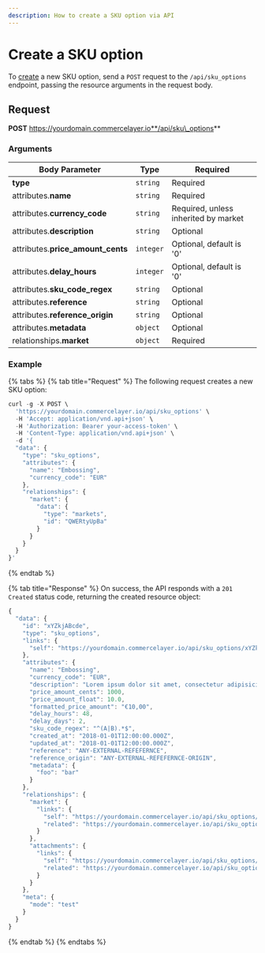 ```yaml
---
description: How to create a SKU option via API
---
```


# Create a SKU option

To [create](https://docs.commercelayer.io/developers/creating-resources) a new SKU option, send a `POST` request to the `/api/sku_options` endpoint, passing the resource arguments in the request body.

## Request

**POST** https://yourdomain.commercelayer.io**/api/sku\_options**

### Arguments

| Body Parameter                      | Type      | Required                             |
| ----------------------------------- | --------- | ------------------------------------ |
| **type**                            | `string`  | Required                             |
| attributes.**name**                 | `string`  | Required                             |
| attributes.**currency\_code**       | `string`  | Required, unless inherited by market |
| attributes.**description**          | `string`  | Optional                             |
| attributes.**price\_amount\_cents** | `integer` | Optional, default is '0'             |
| attributes.**delay\_hours**         | `integer` | Optional, default is '0'             |
| attributes.**sku\_code\_regex**     | `string`  | Optional                             |
| attributes.**reference**            | `string`  | Optional                             |
| attributes.**reference\_origin**    | `string`  | Optional                             |
| attributes.**metadata**             | `object`  | Optional                             |
| relationships.**market**            | `object`  | Required                             |

### Example

{% tabs %}
{% tab title="Request" %}
The following request creates a new SKU option:

```javascript
curl -g -X POST \
  'https://yourdomain.commercelayer.io/api/sku_options' \
  -H 'Accept: application/vnd.api+json' \
  -H 'Authorization: Bearer your-access-token' \
  -H 'Content-Type: application/vnd.api+json' \
  -d '{
  "data": {
    "type": "sku_options",
    "attributes": {
      "name": "Embossing",
      "currency_code": "EUR"
    },
    "relationships": {
      "market": {
        "data": {
          "type": "markets",
          "id": "QWERtyUpBa"
        }
      }
    }
  }
}'
```
{% endtab %}

{% tab title="Response" %}
On success, the API responds with a `201 Created` status code, returning the created resource object:

```javascript
{
  "data": {
    "id": "xYZkjABcde",
    "type": "sku_options",
    "links": {
      "self": "https://yourdomain.commercelayer.io/api/sku_options/xYZkjABcde"
    },
    "attributes": {
      "name": "Embossing",
      "currency_code": "EUR",
      "description": "Lorem ipsum dolor sit amet, consectetur adipisicing elit, sed do eiusmod tempor incididunt ut labore et dolore magna aliqua.",
      "price_amount_cents": 1000,
      "price_amount_float": 10.0,
      "formatted_price_amount": "€10,00",
      "delay_hours": 48,
      "delay_days": 2,
      "sku_code_regex": "^(A|B).*$",
      "created_at": "2018-01-01T12:00:00.000Z",
      "updated_at": "2018-01-01T12:00:00.000Z",
      "reference": "ANY-EXTERNAL-REFEFERNCE",
      "reference_origin": "ANY-EXTERNAL-REFEFERNCE-ORIGIN",
      "metadata": {
        "foo": "bar"
      }
    },
    "relationships": {
      "market": {
        "links": {
          "self": "https://yourdomain.commercelayer.io/api/sku_options/xYZkjABcde/relationships/market",
          "related": "https://yourdomain.commercelayer.io/api/sku_options/xYZkjABcde/market"
        }
      },
      "attachments": {
        "links": {
          "self": "https://yourdomain.commercelayer.io/api/sku_options/xYZkjABcde/relationships/attachments",
          "related": "https://yourdomain.commercelayer.io/api/sku_options/xYZkjABcde/attachments"
        }
      }
    },
    "meta": {
      "mode": "test"
    }
  }
}
```
{% endtab %}
{% endtabs %}
